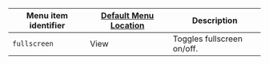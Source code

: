 | Menu item identifier | [Default Menu Location]({{site.baseurl}}/interface/menus/menus-configuration-options/#examplethetinymcedefaultmenuitems) | Description                |
|----------------------|----------------------------------------------------------------------------------------------------------|----------------------------|
| `fullscreen`         | View                                                                                                     | Toggles fullscreen on/off. |
